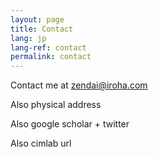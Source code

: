 ```yaml
---
layout: page
title: Contact
lang: jp
lang-ref: contact
permalink: contact
---
```


Contact me at zendai@iroha.com

Also physical address

Also google scholar + twitter

Also cimlab url
